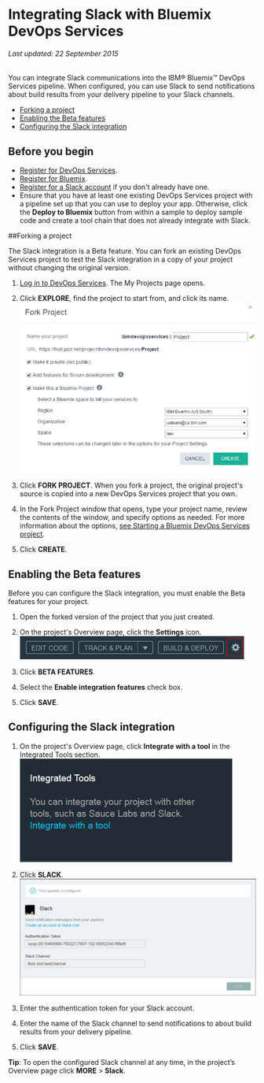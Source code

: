 # Integrating Slack with Bluemix DevOps Services 

###### Last updated: 22 September 2015

You can integrate Slack communications into the IBM&reg; Bluemix&trade; DevOps Services pipeline. When configured, you can use Slack to send notifications about build results from your delivery pipeline to your Slack channels. 


* [Forking a project](#forking_a_devops_services_project)
* [Enabling the Beta features](#enabling_the_beta_features)
* [Configuring the Slack integration](#configuring_the_slack_integration)


## Before you begin
* [Register for DevOps Services](https://hub.jazz.net). 
* [Register for Bluemix](http://bluemix.net/). 
* [Register for a Slack account](https://slack.com/) if you don't already have one.
* Ensure that you have at least one existing DevOps Services project with a pipeline set up that you can use to deploy your app. Otherwise, click the **Deploy to Bluemix** button from within a sample to deploy sample code and create a tool chain that does not already integrate with Slack.

<a name='forking_a_devops_services_project'></a>
##Forking a project

The Slack integration is a Beta feature. You can fork an existing DevOps Services project to test the Slack integration in a copy of your project without changing the original version.

1. [Log in to DevOps Services](https://hub.jazz.net). The My Projects page opens.

2. Click **EXPLORE**, find the project to start from, and click its name.
![Bluemix DevOps Services new user landing page][1]

3. Click **FORK PROJECT**. When you fork a project, the original project's source is copied into a new DevOps Services project that you own.

4. In the Fork Project window that opens, type your project name, review the contents of the window, and specify options as needed. For more information about the options, [see Starting a Bluemix DevOps Services project](#starting_a_devops_services_project).
 
5. Click **CREATE**.


<a name='enabling_the_beta_features'></a>
## Enabling the Beta features

Before you can configure the Slack integration, you must enable the Beta features for your project.

1. Open the forked version of the project that you just created.

2. On the project's Overview page, click the **Settings** icon.
![Project settings icon][2]

3. Click **BETA FEATURES**.

4. Select the **Enable integration features** check box.

5. Click **SAVE**.


<a name='configuring_the_slack_integration'></a>
## Configuring the Slack integration

1. On the project's Overview page, click **Integrate with a tool** in the Integrated Tools section. 
![Project Overview page integrations section][3]

2. Click **SLACK**.
![Slack integration page][4]

3. Enter the authentication token for your Slack account.

4. Enter the name of the Slack channel to send notifications to about build results from your delivery pipeline.

5. Click **SAVE**.

**Tip**: To open the configured Slack channel at any time, in the project’s Overview page click **MORE** > **Slack**.



[1]: images/restyle_newprojectwindow.png
[2]: images/project_settings_icon.png
[3]: images/integrations.png
[4]: images/integrate_slack.png